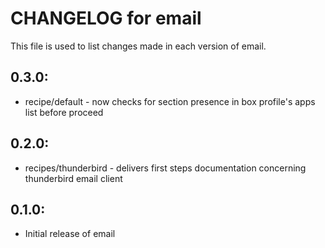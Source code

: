 # CHANGELOG for email

This file is used to list changes made in each version of email.

## 0.3.0:

* recipe/default - now checks for section presence in box profile's apps list before proceed

## 0.2.0:

* recipes/thunderbird - delivers first steps documentation concerning thunderbird email client

## 0.1.0:

* Initial release of email


